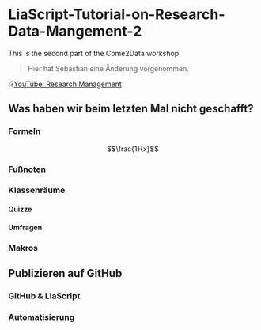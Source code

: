 <!--
author:   André Dietrich; Sebastian Zug

email:    andre.dietrich@informatik.tu-freiberg.de, sebastian.zug@informatik.tu-freiberg.de

comment:  Dies ist der zweite Teil des Workshops "Come2Data", wobei tiefer auf
          Makros und Interaktionen sowie das Publizieren auf GitHub eingegangen
          wird.

logo:     https://www.urz.uni-leipzig.de/fileadmin/_processed_/a/9/csm_C2D_Logo_NEU-in-Blau3_45f981698e.png

version:  0.0.1

language: de

narrator: Deutsch Female

edit:     true

-->

# LiaScript-Tutorial-on-Research-Data-Mangement-2

This is the second part of the Come2Data workshop

> Hier hat Sebastian eine Änderung vorgenommen.

!?[YouTube: Research Management](https://www.youtube.com/watch?v=C8G2TQwEJhc)

## Was haben wir beim letzten Mal nicht geschafft?

### Formeln

$$\frac{1}{x}$$

### Fußnoten

### Klassenräume

#### Quizze

#### Umfragen

### Makros

## Publizieren auf GitHub

### GitHub & LiaScript

### Automatisierung


